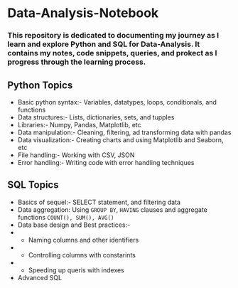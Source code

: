 # Data-Analysis-Notebook

### This repository is dedicated to documenting my journey as I learn and explore Python and SQL for Data-Analysis. It contains my notes, code snippets, queries, and prokect as I progress through the learning process.

## Python Topics

- Basic python syntax:- Variables, datatypes, loops, conditionals, and functions
- Data structures:- Lists, dictionaries, sets, and tupples
- Libraries:- Numpy, Pandas, Matplotlib, etc
- Data manipulation:- Cleaning, filtering, ad transforming data with pandas
- Data visualization:- Creating charts and using Matplotlib and Seaborn, etc
- File handling:- Working with CSV, JSON
- Error handling:- Writing code with error handling techniques

## SQL Topics

- Basics of sequel:- SELECT statement, and filtering data
- Data aggregation: Using `GROUP BY`, `HAVING` clauses and aggregate functions `COUNT(), SUM(), AVG()`
- Data base design and Best practices:-
- - Naming columns and other identifiers
- - Controlling columns with constarints
- - Speeding up queris with indexes
- Advanced SQL
